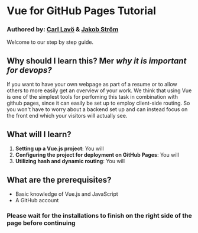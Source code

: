 # Vue for GitHub Pages Tutorial

### Authored by: [Carl Lavö](https://github.com/miljon3) & [Jakob Ström](https://github.com/Jakebobs)

Welcome to our step by step guide.

## Why should I learn this? Mer *why it is important for devops?*
If you want to have your own webpage as part of a resume or to allow others to more easily get an overview of your work. We think that using Vue is one of the simplest tools for perfoming this task in combination with github pages, since it can easily be set up to employ client-side routing. So you won't have to worry about a backend set up and can instead focus on the front end which your visitors will actually see.

## What will I learn?

1. **Setting up a Vue.js project**: You will  
2. **Configuring the project for deployment on GitHub Pages**: You will
3. **Utilizing hash and dynamic routing**: You will

## What are the prerequisites?

- Basic knowledge of Vue.js and JavaScript
- A GitHub account

### Please wait for the installations to finish on the right side of the page before continuing


<!--# Once ` ubuntu $ ` is displayed, run these commands to verify that the installation is correct:

` node -v `
Version should be v18.20.4

` npm -v `
Version should be 10.7.0
